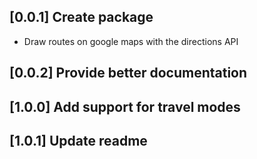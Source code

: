 ## [0.0.1] Create package

* Draw routes on google maps with the directions API

## [0.0.2] Provide better documentation

## [1.0.0] Add support for travel modes

## [1.0.1] Update readme